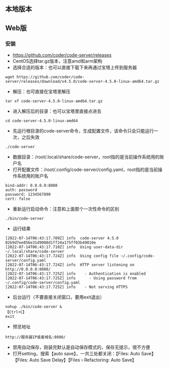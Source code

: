 ## 本地版本


## Web版
### 安装
- https://github.com/coder/code-server/releases
- CentOS选择tar.gz版本，注意amd和arm架构
- 选择合适的版本：也可以直接下载下来再通过宝塔上传到服务器
```
wget https://github.com/coder/code-server/releases/download/v4.5.0/code-server-4.5.0-linux-amd64.tar.gz
```
- 解压：也可直接在宝塔里解压
```
tar xf code-server-4.5.0-linux-amd64.tar.gz
```
- 进入解压后的目录：也可以宝塔里直接点进去
```
cd code-server-4.5.0-linux-amd64
```
- 先运行根目录的code-server命令，生成配置文件，该命令只会只能运行一次，之后失效
```
./code-server
```
- 数据目录：/root/.local/share/code-server，root指的是当前操作系统用的账户名
- 打开配置文件：/root/.config/code-server/config.yaml，root指的是当前操作系统用的账户名
```
bind-addr: 0.0.0.0:8080
auth: password
password: 1234567890
cert: false
```
- 重新运行启动命令：注意和上面那个一次性命令的区别
```
./bin/code-server
```
- 运行结果
```
[2022-07-14T06:43:17.709Z] info  code-server 4.5.0 02b9d7ee856e31d9008d1ff24a175ff03b49010e
[2022-07-14T06:43:17.710Z] info  Using user-data-dir ~/.local/share/code-server
[2022-07-14T06:43:17.724Z] info  Using config file ~/.config/code-server/config.yaml
[2022-07-14T06:43:17.724Z] info  HTTP server listening on http://0.0.0.0:8080/ 
[2022-07-14T06:43:17.725Z] info    - Authentication is enabled
[2022-07-14T06:43:17.725Z] info      - Using password from ~/.config/code-server/config.yaml
[2022-07-14T06:43:17.725Z] info    - Not serving HTTPS 
```
- 后台运行（不要直接关闭窗口，要用exit退出）
```
nohup ./bin/code-server &
【Ctrl+C】
exit
```
- 预览地址
```
http://服务器IP或者域名:8080/
```
- 禁用自动保存，刚装完默认是自动保存模式的，保存无提示，很不方便
- 打开setting，搜索【auto save】，一共三处都关闭：【Files: Auto Save】【Files: Auto Save Delay】【Files › Refactoring: Auto Save】
